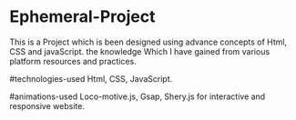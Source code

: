 # Ephemeral-Project 
 This is a Project which is been designed using advance concepts of Html, CSS and javaScript. the knowledge Which I have gained from various platform resources and practices.

 #technologies-used 
  Html, CSS, JavaScript.

  #animations-used
  Loco-motive.js, Gsap, Shery.js for interactive and responsive website.

  
  
